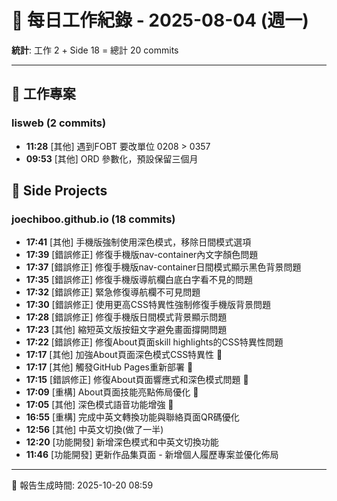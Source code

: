 # 📅 每日工作紀錄 - 2025-08-04 (週一)

**統計**: 工作 2 + Side 18 = 總計 20 commits

---

## 💼 工作專案

### lisweb (2 commits)

- **11:28** [其他] 遇到FOBT 要改單位 0208 > 0357
- **09:53** [其他] ORD 參數化，預設保留三個月

## 🎨 Side Projects

### joechiboo.github.io (18 commits)

- **17:41** [其他] 手機版強制使用深色模式，移除日間模式選項
- **17:39** [錯誤修正] 修復手機版nav-container內文字顏色問題
- **17:37** [錯誤修正] 修復手機版nav-container日間模式顯示黑色背景問題
- **17:35** [錯誤修正] 修復手機版導航欄白底白字看不見的問題
- **17:32** [錯誤修正] 緊急修復導航欄不可見問題
- **17:30** [錯誤修正] 使用更高CSS特異性強制修復手機版背景問題
- **17:28** [錯誤修正] 修復手機版日間模式背景顯示問題
- **17:23** [其他] 縮短英文版按鈕文字避免畫面撐開問題
- **17:22** [錯誤修正] 修復About頁面skill highlights的CSS特異性問題
- **17:17** [其他] 加強About頁面深色模式CSS特異性 💪
- **17:17** [其他] 觸發GitHub Pages重新部署 🚀
- **17:15** [錯誤修正] 修復About頁面響應式和深色模式問題 🔧
- **17:09** [重構] About頁面技能亮點佈局優化 📐
- **17:05** [其他] 深色模式語音功能增強 🎤
- **16:55** [重構] 完成中英文轉換功能與聯絡頁面QR碼優化
- **12:56** [其他] 中英文切換(做了一半)
- **12:20** [功能開發] 新增深色模式和中英文切換功能
- **11:46** [功能開發] 更新作品集頁面 - 新增個人履歷專案並優化佈局

---

📅 報告生成時間: 2025-10-20 08:59
